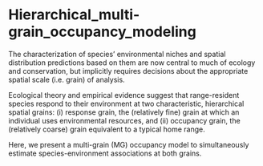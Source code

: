 # Hierarchical_multi-grain_occupancy_modeling

The characterization of species’ environmental niches and spatial distribution predictions based on them are now central to much of ecology and conservation, but implicitly requires decisions about the appropriate spatial scale (i.e. grain) of analysis. 

Ecological theory and empirical evidence suggest that range-resident species respond to their environment at two characteristic, hierarchical spatial grains: (i) response grain, the (relatively fine) grain at which an individual uses environmental resources, and (ii) occupancy grain, the (relatively coarse) grain equivalent to a typical home range. 

Here, we present a multi-grain (MG) occupancy model to simultaneously estimate species-environment associations at both grains. 
